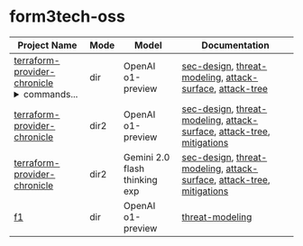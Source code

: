 # form3tech-oss

| Project Name | Mode | Model | Documentation |
| --- | ---| --- | --- |
| [terraform-provider-chronicle](https://github.com/form3tech-oss/terraform-provider-chronicle) <br/><details><summary>commands...</summary>`python ai_security_analyzer/app.py dir -t terraform-provider-chronicle/ -v -o sec-design.md --agent-model o1-preview --agent-temperature 1 --agent-prompt-type sec-design -p go --include "**/*.tf,**/*.tmpl,**/GNUmakefile"`<br/> | dir | OpenAI o1-preview | [sec-design](./DIR-SEC-DESIGN-TERRAFORM-PROVIDER-CHRONICLE-o1-preview.md), [threat-modeling](./DIR-THREAT-MODEL-TERRAFORM-PROVIDER-CHRONICLE-o1-preview.md), [attack-surface](./DIR-ATTACK-SURFACE-TERRAFORM-PROVIDER-CHRONICLE-o1-preview.md), [attack-tree](./DIR-ATTACK-TREE-TERRAFORM-PROVIDER-CHRONICLE-o1-preview.md) |
| [terraform-provider-chronicle](https://github.com/form3tech-oss/terraform-provider-chronicle) | dir2 | OpenAI o1-preview | [sec-design](./DIR2-SEC-DESIGN-TERRAFORM-PROVIDER-CHRONICLE-o1-preview.md), [threat-modeling](./DIR2-THREAT-MODEL-TERRAFORM-PROVIDER-CHRONICLE-o1-preview.md), [attack-surface](./DIR2-ATTACK-SURFACE-TERRAFORM-PROVIDER-CHRONICLE-o1-preview.md), [attack-tree](./DIR2-ATTACK-TREE-TERRAFORM-PROVIDER-CHRONICLE-o1-preview.md), [mitigations](./DIR2-MITIGATION-STRATEGIES-TERRAFORM-PROVIDER-CHRONICLE-o1-preview.md) |
| [terraform-provider-chronicle](https://github.com/form3tech-oss/terraform-provider-chronicle) | dir2 | Gemini 2.0 flash thinking exp | [sec-design](./DIR2-SEC-DESIGN-TERRAFORM-PROVIDER-CHRONICLE-gemini-2.0-flash-thinking-exp.md), [threat-modeling](./DIR2-THREAT-MODEL-TERRAFORM-PROVIDER-CHRONICLE-gemini-2.0-flash-thinking-exp.md), [attack-surface](./DIR2-ATTACK-SURFACE-TERRAFORM-PROVIDER-CHRONICLE-gemini-2.0-flash-thinking-exp.md), [attack-tree](https://raw.githubusercontent.com/xvnpw/ai-security-analyzer/refs/heads/main/examples/form3tech-oss/DIR2-ATTACK-TREE-TERRAFORM-PROVIDER-CHRONICLE-gemini-2.0-flash-thinking-exp.md), [mitigations](./DIR2-MITIGATION-STRATEGIES-TERRAFORM-PROVIDER-CHRONICLE-gemini-2.0-flash-thinking-exp.md) | |
| [f1](https://github.com/form3tech-oss/f1) | dir | OpenAI o1-preview | [threat-modeling](./DIR-THREAT-MODEL-F1-o1-preview.md) |
